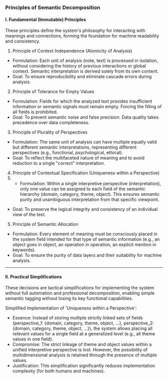 ### Principles of Semantic Decomposition

#### I. Fundamental (Immutable) Principles

These principles define the system's philosophy for interacting with meanings and connections, forming the foundation for machine readability and consistency.

1. Principle of Context Independence (Atomicity of Analysis)
- Formulation: Each unit of analysis (note, text) is processed in isolation, without considering the history of previous interactions or global context. Semantic interpretation is derived solely from its own content.
- Goal: To ensure reproducibility and eliminate cascade errors during analysis.
2. Principle of Tolerance for Empty Values
- Formulation: Fields for which the analyzed text provides insufficient information or semantic signals must remain empty. Forcing the filling of all fields is prohibited.
- Goal: To prevent semantic noise and false precision. Data quality takes precedence over data completeness.
3. Principle of Plurality of Perspectives
- Formulation: The same unit of analysis can have multiple equally valid but different semantic interpretations, representing different perspectives (e.g., functional, psychological, ethical).
- Goal: To reflect the multifaceted nature of meaning and to avoid reduction to a single "correct" interpretation.
4. Principle of Contextual Specification (Uniqueness within a Perspective)
5. - Formulation: Within a single interpretive perspective (interpretation), only one value can be assigned to each field of the semantic hierarchy (domain, category, theme, object). This ensures semantic purity and unambiguous interpretation from that specific viewpoint.
-  Goal: To preserve the logical integrity and consistency of an individual view of the text.
5. Principle of Semantic Allocation
- Formulation: Every element of meaning must be consciously placed in the system field intended for that type of semantic information (e.g., an object goes in object, an operation in operation, an explicit mention in keywords).
- Goal: To ensure the purity of data layers and their suitability for machine analysis.

---

#### II. Practical Simplifications

These decisions are tactical simplifications for implementing the system without full automation and professional decomposition, enabling simple semantic tagging without losing its key functional capabilities.

Simplified Implementation of 'Uniqueness within a Perspective':

- Essence: Instead of storing multiple strictly linked sets of fields (perspective_1: {domain, category, theme, object, ...}, perspective_2: {domain, category, theme, object, ...}), the system allows placing all relevant values for a single field at a generalized level (e.g., all theme values in one field).
- Compromise: The strict linkage of theme and object values within a unified interpretive perspective is lost. However, the possibility of multidimensional analysis is retained through the presence of multiple values.
- Justification: This simplification significantly reduces implementation complexity (for both humans and machines).

